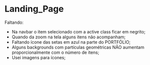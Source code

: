 # Landing_Page
Faltando:
* Na navbar o item selecionado com a active class ficar em negrito;
* Quando da zoom na tela alguns itens não acompanham;
* Faltando ícone das setas em azul na parte do PORTFÓLIO;
* Alguns backgrounds com partículas geométricas NÃO aumentam proporcionalmente com o número de itens;
* Usei imagens para ícones;
